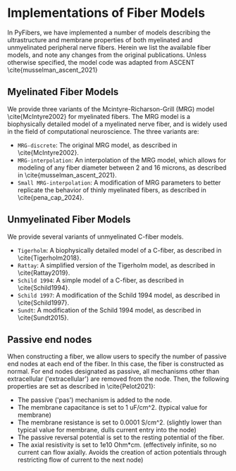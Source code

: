 # Implementations of Fiber Models
In PyFibers, we have implemented a number of models describing the ultrastructure and membrane properties of both myelinated and unmyelinated peripheral nerve fibers. Herein we list the available fiber models, and note any changes from the original publications. Unless otherwise specified, the model code was adapted from ASCENT \cite{musselman_ascent_2021}

## Myelinated Fiber Models
We provide three variants of the Mcintyre-Richarson-Grill (MRG) model \cite{McIntyre2002} for myelinated fibers. The MRG model is a biophysically detailed model of a myelinated nerve fiber, and is widely used in the field of computational neuroscience. The three variants are:
- `MRG-discrete`: The original MRG model, as described in \cite{McIntyre2002}.
- `MRG-interpolation`: An interpolation of the MRG model, which allows for modeling of any fiber diameter between 2 and 16 microns, as described in \cite{musselman_ascent_2021}.
- `Small MRG-interpolation`: A modification of MRG parameters to better replicate the behavior of thinly myelinated fibers, as described in \cite{pena_cap_2024}.

## Unmyelinated Fiber Models
We provide several variants of unmyelinated C-fiber models.
- `Tigerholm`: A biophysically detailed model of a C-fiber, as described in \cite{Tigerholm2018}.
- `Rattay`: A simplified version of the Tigerholm model, as described in \cite{Rattay2019}.
- `Schild 1994`: A simple model of a C-fiber, as described in \cite{Schild1994}.
- `Schild 1997`: A modification of the Schild 1994 model, as described in \cite{Schild1997}.
- `Sundt`: A modification of the Schild 1994 model, as described in \cite{Sundt2015}.

## Passive end nodes
When constructing a fiber, we allow users to specify the number of passive end nodes at each end of the fiber. In this case, the fiber is constructed as normal. For end nodes designated as passive, all mechanisms other than extracellular ('extracellular') are removed from the node. Then, the following properties are set as described in \cite{Pelot2021}:
- The passive ('pas') mechanism is added to the node.
- The membrane capacitance is set to 1 uF/cm^2. (typical value for membrane)
- The membrane resistance is set to 0.0001 S/cm^2. (slightly lower than typical value for membrane, dulls current entry into the node)
- The passive reversal potential is set to the resting potential of the fiber.
- The axial resistivity is set to 1e10 Ohm*cm. (effectively infinite, so no current can flow axially. Avoids the creation of action potentials through restricting flow of current to the next node)
